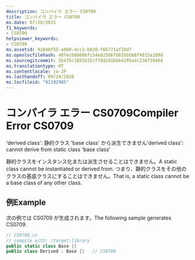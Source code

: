```yaml
---
description: コンパイラ エラー CS0709
title: コンパイラ エラー CS0709
ms.date: 07/20/2015
f1_keywords:
- CS0709
helpviewer_keywords:
- CS0709
ms.assetid: 91040f55-a060-4cc3-b830-f6b771af28d7
ms.openlocfilehash: 487ecb0b68bfc54e82586f062bbbb8f4833a189d
ms.sourcegitcommit: 5b475c1855b32cf78d2d1bbb4295e4c236f39464
ms.translationtype: HT
ms.contentlocale: ja-JP
ms.lasthandoff: 09/24/2020
ms.locfileid: "91192985"
---
```

# <a name="compiler-error-cs0709"></a><span data-ttu-id="bbd26-103">コンパイラ エラー CS0709</span><span class="sxs-lookup"><span data-stu-id="bbd26-103">Compiler Error CS0709</span></span>

<span data-ttu-id="bbd26-104">'derived class': 静的クラス 'base class' から派生できません</span><span class="sxs-lookup"><span data-stu-id="bbd26-104">'derived class': cannot derive from static class 'base class'</span></span>  
  
 <span data-ttu-id="bbd26-105">静的クラスをインスタンス化または派生させることはできません。</span><span class="sxs-lookup"><span data-stu-id="bbd26-105">A static class cannot be instantiated or derived from.</span></span> <span data-ttu-id="bbd26-106">つまり、静的クラスをその他のクラスの基底クラスにすることはできません。</span><span class="sxs-lookup"><span data-stu-id="bbd26-106">That is, a static class cannot be a base class of any other class.</span></span>  
  
## <a name="example"></a><span data-ttu-id="bbd26-107">例</span><span class="sxs-lookup"><span data-stu-id="bbd26-107">Example</span></span>  

 <span data-ttu-id="bbd26-108">次の例では CS0709 が生成されます。</span><span class="sxs-lookup"><span data-stu-id="bbd26-108">The following sample generates CS0709.</span></span>  
  
```csharp  
// CS0709.cs  
// compile with: /target:library  
public static class Base {}  
public class Derived : Base {}   // CS0709  
```
